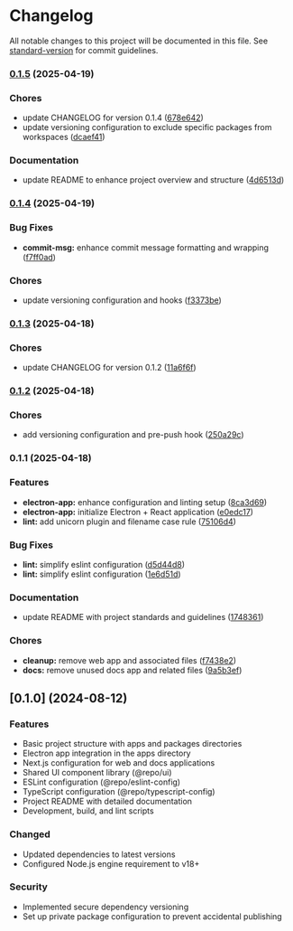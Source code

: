 # Changelog

All notable changes to this project will be documented in this file. See [standard-version](https://github.com/conventional-changelog/standard-version) for commit guidelines.

### [0.1.5](https://github.com/halilyldzs/alius/compare/v0.1.4...v0.1.5) (2025-04-19)

### Chores

- update CHANGELOG for version 0.1.4 ([678e642](https://github.com/halilyldzs/alius/commit/678e6423939ac146754b6fc2651a3de8447dc7c3))
- update versioning configuration to exclude specific packages from workspaces ([dcaef41](https://github.com/halilyldzs/alius/commit/dcaef419e1792ae8ff340cfebe91b5cb8b25a409))

### Documentation

- update README to enhance project overview and structure ([4d6513d](https://github.com/halilyldzs/alius/commit/4d6513deb8acde70694ad106f93ada9865869557))

### [0.1.4](https://github.com/halilyldzs/alius/compare/v0.1.3...v0.1.4) (2025-04-19)

### Bug Fixes

- **commit-msg:** enhance commit message formatting and wrapping ([f7ff0ad](https://github.com/halilyldzs/alius/commit/f7ff0ad202d2df44bf4266d186a65f163e092854))

### Chores

- update versioning configuration and hooks ([f3373be](https://github.com/halilyldzs/alius/commit/f3373beda0b0f942a381fca8acfcbd7aefb72e90))

### [0.1.3](https://github.com/halilyldzs/alius/compare/v0.1.2...v0.1.3) (2025-04-18)

### Chores

- update CHANGELOG for version 0.1.2 ([11a6f6f](https://github.com/halilyldzs/alius/commit/11a6f6f11bad56f7da5a5cd2ab94258ebadedf11))

### [0.1.2](https://github.com/halilyldzs/alius/compare/v0.1.1...v0.1.2) (2025-04-18)

### Chores

- add versioning configuration and pre-push hook ([250a29c](https://github.com/halilyldzs/alius/commit/250a29c94204375f3806b95d92070ac5a5bba31d))

### 0.1.1 (2025-04-18)

### Features

- **electron-app:** enhance configuration and linting setup ([8ca3d69](https://github.com/halilyldzs/alius/commit/8ca3d69359b33e759c0d9bc4bc859126ce59c613))
- **electron-app:** initialize Electron + React application ([e0edc17](https://github.com/halilyldzs/alius/commit/e0edc1703b0e2a969fe1e676221fa4fe96b4b07c))
- **lint:** add unicorn plugin and filename case rule ([75106d4](https://github.com/halilyldzs/alius/commit/75106d47417f5735c4d19204d192ae758ac2b162))

### Bug Fixes

- **lint:** simplify eslint configuration ([d5d44d8](https://github.com/halilyldzs/alius/commit/d5d44d860f96ee68ab6ae73474b805268f8de0b3))
- **lint:** simplify eslint configuration ([1e6d51d](https://github.com/halilyldzs/alius/commit/1e6d51d01dc1feaeffaedeb67f3eecae69f6998d))

### Documentation

- update README with project standards and guidelines ([1748361](https://github.com/halilyldzs/alius/commit/17483617e94b90aaf2689b5bde90b2381122efc4))

### Chores

- **cleanup:** remove web app and associated files ([f7438e2](https://github.com/halilyldzs/alius/commit/f7438e27c51a5b81424865ade078240ac41844c7))
- **docs:** remove unused docs app and related files ([9a5b3ef](https://github.com/halilyldzs/alius/commit/9a5b3efbf0a826d96da94ff304c212af61eae8b9))

## [0.1.0] (2024-08-12)

### Features

- Basic project structure with apps and packages directories
- Electron app integration in the apps directory
- Next.js configuration for web and docs applications
- Shared UI component library (@repo/ui)
- ESLint configuration (@repo/eslint-config)
- TypeScript configuration (@repo/typescript-config)
- Project README with detailed documentation
- Development, build, and lint scripts

### Changed

- Updated dependencies to latest versions
- Configured Node.js engine requirement to v18+

### Security

- Implemented secure dependency versioning
- Set up private package configuration to prevent accidental publishing
